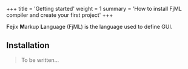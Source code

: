 +++
title = 'Getting started'
weight = 1
summary = 'How to install FjML compiler and create your first project'
+++

**F**e**j**ix **M**arkup **L**anguage (FjML) is the language used to define GUI.

## Installation

> To be written...